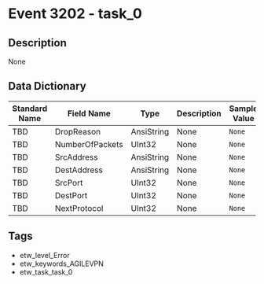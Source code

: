 # Event 3202 - task_0

## Description
None

## Data Dictionary
|Standard Name|Field Name|Type|Description|Sample Value|
|---|---|---|---|---|
|TBD|DropReason|AnsiString|None|`None`|
|TBD|NumberOfPackets|UInt32|None|`None`|
|TBD|SrcAddress|AnsiString|None|`None`|
|TBD|DestAddress|AnsiString|None|`None`|
|TBD|SrcPort|UInt32|None|`None`|
|TBD|DestPort|UInt32|None|`None`|
|TBD|NextProtocol|UInt32|None|`None`|

## Tags
* etw_level_Error
* etw_keywords_AGILEVPN
* etw_task_task_0